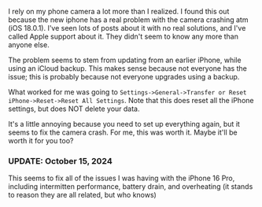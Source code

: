 <!-- :metadata:

title: iPhone 16 Pro Camera Crash [FIXED!]
tags: Gadgets
published: 2024-10-13T13:22:00-0700
summary:

Is your iPhone 16 Pro or Max camera crashing every time you try to use it? Mine
was too, but I have found a fix.
-->

I rely on my phone camera a lot more than I realized. I found this out because
the new iphone has a real problem with the camera crashing atm (iOS 18.0.1).
I've seen lots of posts about it with no real solutions, and I've called Apple
support about it. They didn't seem to know any more than anyone else.

The problem seems to stem from updating from an earlier iPhone, while using an
iCloud backup. This makes sense because not everyone has the issue; this is
probably because not everyone upgrades using a backup.

What worked for me was going to `Settings->General->Transfer or Reset
iPhone->Reset->Reset All Settings`. Note that this does reset all the iPhone
settings, but does NOT delete your data.

It's a little annoying because you need to set up everything again, but it
seems to fix the camera crash. For me, this was worth it. Maybe it'll be worth
it for you too?

### UPDATE: October 15, 2024

This seems to fix all of the issues I was having with the iPhone 16 Pro,
including intermitten performance, battery drain, and overheating (it stands to
reason they are all related, but who knows)
